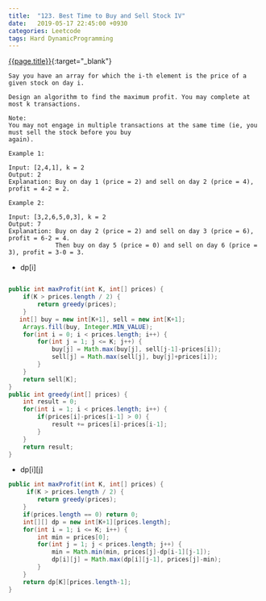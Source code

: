 ```yaml
---
title:  "123. Best Time to Buy and Sell Stock IV"
date:   2019-05-17 22:45:00 +0930
categories: Leetcode
tags: Hard DynamicProgramming
---
```


[{{page.title}}](https://leetcode.com/problems/best-time-to-buy-and-sell-stock-iv/){:target="_blank"}

    Say you have an array for which the i-th element is the price of a given stock on day i.

    Design an algorithm to find the maximum profit. You may complete at most k transactions.

    Note:
    You may not engage in multiple transactions at the same time (ie, you must sell the stock before you buy
    again).

    Example 1:

    Input: [2,4,1], k = 2
    Output: 2
    Explanation: Buy on day 1 (price = 2) and sell on day 2 (price = 4), profit = 4-2 = 2.

    Example 2:

    Input: [3,2,6,5,0,3], k = 2
    Output: 7
    Explanation: Buy on day 2 (price = 2) and sell on day 3 (price = 6), profit = 6-2 = 4.
                 Then buy on day 5 (price = 0) and sell on day 6 (price = 3), profit = 3-0 = 3.


* dp[i]

```java

public int maxProfit(int K, int[] prices) {
    if(K > prices.length / 2) {
        return greedy(prices);
    }
   int[] buy = new int[K+1], sell = new int[K+1];
    Arrays.fill(buy, Integer.MIN_VALUE);
    for(int i = 0; i < prices.length; i++) {
        for(int j = 1; j <= K; j++) {
            buy[j] = Math.max(buy[j], sell[j-1]-prices[i]);
            sell[j] = Math.max(sell[j], buy[j]+prices[i]);
        }
    }
    return sell[K];
}
public int greedy(int[] prices) {
    int result = 0;
    for(int i = 1; i < prices.length; i++) {
        if(prices[i]-prices[i-1] > 0) {
            result += prices[i]-prices[i-1];
        }
    }
    return result;
}
```

* dp[i][j]

```java
public int maxProfit(int K, int[] prices) {
     if(K > prices.length / 2) {
        return greedy(prices);
    }
    if(prices.length == 0) return 0;
    int[][] dp = new int[K+1][prices.length];
    for(int i = 1; i <= K; i++) {
        int min = prices[0];
        for(int j = 1; j < prices.length; j++) {
            min = Math.min(min, prices[j]-dp[i-1][j-1]);
            dp[i][j] = Math.max(dp[i][j-1], prices[j]-min);
        }
    }
    return dp[K][prices.length-1];
}
```
